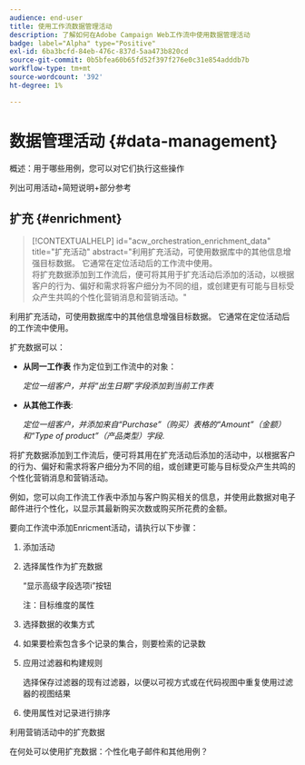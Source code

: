 ```yaml
---
audience: end-user
title: 使用工作流数据管理活动
description: 了解如何在Adobe Campaign Web工作流中使用数据管理活动
badge: label="Alpha" type="Positive"
exl-id: 6ba3bcfd-84eb-476c-837d-5aa473b820cd
source-git-commit: 0b5bfea60b65fd52f397f276e0c31e854adddb7b
workflow-type: tm+mt
source-wordcount: '392'
ht-degree: 1%

---
```


# 数据管理活动 {#data-management}

概述：用于哪些用例，您可以对它们执行这些操作

列出可用活动+简短说明+部分参考

## 扩充 {#enrichment}

>[!CONTEXTUALHELP]
>id="acw_orchestration_enrichment_data"
>title="扩充活动"
>abstract="利用扩充活动，可使用数据库中的其他信息增强目标数据。 它通常在定位活动后的工作流中使用。<br/>将扩充数据添加到工作流后，便可将其用于扩充活动后添加的活动，以根据客户的行为、偏好和需求将客户细分为不同的组，或创建更有可能与目标受众产生共鸣的个性化营销消息和营销活动。"

利用扩充活动，可使用数据库中的其他信息增强目标数据。 它通常在定位活动后的工作流中使用。

扩充数据可以：

* **从同一工作表** 作为定位到工作流中的对象：

   *定位一组客户，并将“出生日期”字段添加到当前工作表*

* **从其他工作表**:

   *定位一组客户，并添加来自“Purchase”（购买）表格的“Amount”（金额）和“Type of product”（产品类型）字段*.

将扩充数据添加到工作流后，便可将其用在扩充活动后添加的活动中，以根据客户的行为、偏好和需求将客户细分为不同的组，或创建更可能与目标受众产生共鸣的个性化营销消息和营销活动。

例如，您可以向工作流工作表中添加与客户购买相关的信息，并使用此数据对电子邮件进行个性化，以显示其最新购买次数或购买所花费的金额。

要向工作流中添加Enricment活动，请执行以下步骤：

1. 添加活动
1. 选择属性作为扩充数据

   “显示高级字段选项i”按钮

   注：目标维度的属性

1. 选择数据的收集方式
1. 如果要检索包含多个记录的集合，则要检索的记录数
1. 应用过滤器和构建规则

   选择保存过滤器的现有过滤器，以便以可视方式或在代码视图中重复使用过滤器的视图结果

1. 使用属性对记录进行排序

利用营销活动中的扩充数据

在何处可以使用扩充数据：个性化电子邮件和其他用例？
